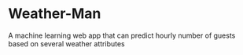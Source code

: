 # Weather-Man
A machine learning web app that can predict hourly number of guests based on several weather attributes
